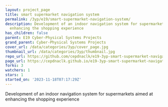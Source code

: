 ```yaml
---
layout: project_page
title: smart supermarket navigation system
permalink: /3yp/e19/smart-supermarket-navigation-system/
description: Development of an indoor navigation system for supermarkets aimed at
  enhancing the shopping experience
has_children: false
parent: E19 Cyber-Physical Systems Projects
grand_parent: Cyber-Physical Systems Projects
cover_url: /data/categories/3yp/cover_page.jpg
thumbnail_url: /data/categories/3yp/thumbnail.jpg
repo_url: https://github.com/cepdnaclk/e19-3yp-smart-supermarket-navigation-system
page_url: https://cepdnaclk.github.io/e19-3yp-smart-supermarket-navigation-system
forks: 3
watchers: 1
stars: 1
started_on: '2023-11-18T07:17:29Z'
---
```


Development of an indoor navigation system for supermarkets aimed at enhancing the shopping experience